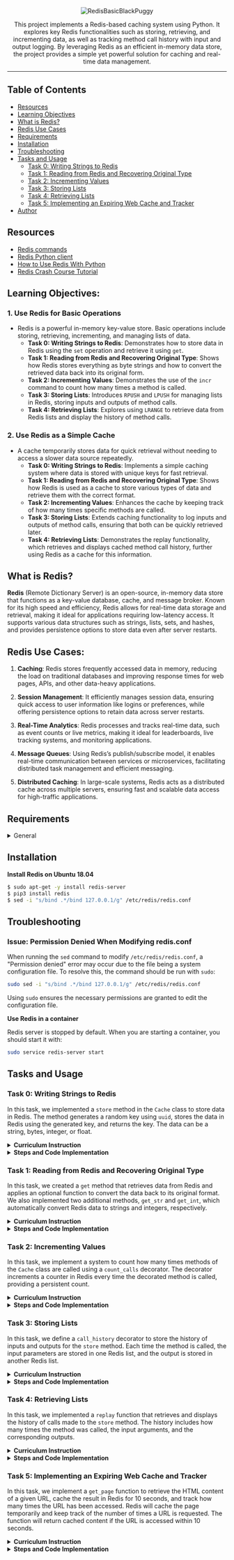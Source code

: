 <div align="center">
    <img src="https://github.com/user-attachments/assets/1f009f71-4307-4c41-b1f5-f10192a9d8b1" alt="RedisBasicBlackPuggy">
    <p>This project implements a Redis-based caching system using Python. It explores key Redis functionalities such as storing, retrieving, and incrementing data, as well as tracking method call history with input and output logging. By leveraging Redis as an efficient in-memory data store, the project provides a simple yet powerful solution for caching and real-time data management.</p>
</div>

---

## Table of Contents
- [Resources](#resources)
- [Learning Objectives](#learning-objectives)
- [What is Redis?](#what-is-redis)
- [Redis Use Cases](#redis-use-cases)
- [Requirements](#requirements)
- [Installation](#installation)
- [Troubleshooting](#troubleshooting)
- [Tasks and Usage](#tasks-and-usage)
  - [Task 0: Writing Strings to Redis](#task-0-writing-strings-to-redis)
  - [Task 1: Reading from Redis and Recovering Original Type](#task-1-reading-from-redis-and-recovering-original-type)
  - [Task 2: Incrementing Values](#task-2-incrementing-values)
  - [Task 3: Storing Lists](#task-3-storing-lists)
  - [Task 4: Retrieving Lists](#task-4-retrieving-lists)
  - [Task 5: Implementing an Expiring Web Cache and Tracker](#task-5-implementing-an-expiring-web-cache-and-tracker)
- [Author](#author)


## Resources

  - [Redis commands](https://redis.io/docs/latest/commands/)
  - [Redis Python client](https://redis-py.readthedocs.io/en/stable/)
  - [How to Use Redis With Python](https://realpython.com/python-redis/)
  - [Redis Crash Course Tutorial](https://www.youtube.com/watch?v=Hbt56gFj998)

## Learning Objectives:

### 1. **Use Redis for Basic Operations**
   - Redis is a powerful in-memory key-value store. Basic operations include storing, retrieving, incrementing, and managing lists of data.
     - **Task 0: Writing Strings to Redis**: Demonstrates how to store data in Redis using the `set` operation and retrieve it using `get`.
     - **Task 1: Reading from Redis and Recovering Original Type**: Shows how Redis stores everything as byte strings and how to convert the retrieved data back into its original form.
     - **Task 2: Incrementing Values**: Demonstrates the use of the `incr` command to count how many times a method is called.
     - **Task 3: Storing Lists**: Introduces `RPUSH` and `LPUSH` for managing lists in Redis, storing inputs and outputs of method calls.
     - **Task 4: Retrieving Lists**: Explores using `LRANGE` to retrieve data from Redis lists and display the history of method calls.

### 2. **Use Redis as a Simple Cache**
   - A cache temporarily stores data for quick retrieval without needing to access a slower data source repeatedly.
     - **Task 0: Writing Strings to Redis**: Implements a simple caching system where data is stored with unique keys for fast retrieval.
     - **Task 1: Reading from Redis and Recovering Original Type**: Shows how Redis is used as a cache to store various types of data and retrieve them with the correct format.
     - **Task 2: Incrementing Values**: Enhances the cache by keeping track of how many times specific methods are called.
     - **Task 3: Storing Lists**: Extends caching functionality to log inputs and outputs of method calls, ensuring that both can be quickly retrieved later.
     - **Task 4: Retrieving Lists**: Demonstrates the replay functionality, which retrieves and displays cached method call history, further using Redis as a cache for this information.

## What is Redis?

**Redis** (Remote Dictionary Server) is an open-source, in-memory data store that functions as a key-value database, cache, and message broker. Known for its high speed and efficiency, Redis allows for real-time data storage and retrieval, making it ideal for applications requiring low-latency access. It supports various data structures such as strings, lists, sets, and hashes, and provides persistence options to store data even after server restarts.

## Redis Use Cases:

1. **Caching**: Redis stores frequently accessed data in memory, reducing the load on traditional databases and improving response times for web pages, APIs, and other data-heavy applications.
   
2. **Session Management**: It efficiently manages session data, ensuring quick access to user information like logins or preferences, while offering persistence options to retain data across server restarts.

3. **Real-Time Analytics**: Redis processes and tracks real-time data, such as event counts or live metrics, making it ideal for leaderboards, live tracking systems, and monitoring applications.

4. **Message Queues**: Using Redis’s publish/subscribe model, it enables real-time communication between services or microservices, facilitating distributed task management and efficient messaging.

5. **Distributed Caching**: In large-scale systems, Redis acts as a distributed cache across multiple servers, ensuring fast and scalable data access for high-traffic applications.


## Requirements

<details>
  <summary>General</summary>

  - All of your files will be interpreted/compiled on Ubuntu 20.04 LTS using python3 (version 3.9)
  - All of your files should end with a new line
  - A `README.md` file, at the root of the folder of the project, is mandatory
  - The first line of all your files should be exactly `#!/usr/bin/env python3`
  - Your code should use the `pycodestyle` style (version 2.5)
  - All your modules should have documentation (e.g., `python3 -c 'print(__import__("my_module").__doc__)'`)
  - All your classes should have documentation (e.g., `python3 -c 'print(__import__("my_module").MyClass.__doc__)'`)
  - All your functions and methods should have documentation (e.g., `python3 -c 'print(__import__("my_module").my_function.__doc__)' and `python3 -c 'print(__import__("my_module").MyClass.my_function.__doc__)`)
  - Documentation is not a simple word but a real sentence explaining the purpose of the module, class, or method. The length of it will be verified.
  - All your functions and coroutines must be type-annotated.
</details>


## Installation

**Install Redis on Ubuntu 18.04**

  ```bash
  $ sudo apt-get -y install redis-server
  $ pip3 install redis
  $ sed -i "s/bind .*/bind 127.0.0.1/g" /etc/redis/redis.conf
  ```

## Troubleshooting

### Issue: Permission Denied When Modifying redis.conf

  When running the `sed` command to modify `/etc/redis/redis.conf`, a "Permission denied" error may occur due to the file being a system configuration file. To resolve this, the command should be run with `sudo`:

  ```bash
  sudo sed -i "s/bind .*/bind 127.0.0.1/g" /etc/redis/redis.conf
  ```

  Using `sudo` ensures the necessary permissions are granted to edit the configuration file.
</details>

**Use Redis in a container**

  Redis server is stopped by default. When you are starting a container, you should start it with:

  ```bash
  sudo service redis-server start
  ```

</details>


## Tasks and Usage

### Task 0: Writing Strings to Redis

In this task, we implemented a `store` method in the `Cache` class to store data in Redis. The method generates a random key using `uuid`, stores the data in Redis using the generated key, and returns the key. The data can be a string, bytes, integer, or float.

<details>
  <summary><strong>Curriculum Instruction</strong></summary>

- Create a `Cache` class. In the `__init__` method, store an instance of the Redis client as a private variable named `_redis` (using `redis.Redis()`) and flush the instance using `flushdb`.
- Create a `store` method that takes a `data` argument and returns a string.
- The `store` method should:
  - Generate a random key (e.g., using `uuid`),
  - Store the input data in Redis using the random key, and
  - Return the generated key.
- Ensure correct type annotations for the `store` method. The `data` argument can be a `str`, `bytes`, `int`, or `float`.
</details>

<details>
  <summary><strong>Steps and Code Implementation</strong></summary>

### Steps:

1. **Initialize the Redis Client**: In the `__init__` method, we instantiate the Redis client and flush the database to clear any previous data. This ensures that each time we run the script, we start with a clean Redis instance.
   ```python
   self._redis = redis.Redis()
   self._redis.flushdb()
   ```

2. **Create the `store` Method**: This method generates a random key using `uuid`, stores the provided data in Redis under that key, and returns the key.
   - The data can be of various types (`str`, `bytes`, `int`, or `float`), and we used type annotations to ensure flexibility.
   - Redis automatically converts the data to byte strings when stored.
   ```python
   def store(self, data: Union[str, bytes, int, float]) -> str:
       key = str(uuid.uuid4())
       self._redis.set(key, data)
       return key
   ```

3. **Type Annotations**: The method is annotated to ensure that `data` can accept `str`, `bytes`, `int`, or `float`, and it returns the key as a `str`.

#### Code:
```python
#!/usr/bin/env python3
'''
This module provides a Cache class that interacts with Redis
to store and retrieve data.
It's like a pug hiding its toys in a sea of life's meaningless chaos
Redis is the pug's secret vault amidst the void.
'''
import redis
import uuid
from typing import Union


class Cache:
    '''
    Cache class that interacts with Redis, like storing away the things that
    make sense in a world that doesn't.
    '''

    def __init__(self):
        '''
        Initialize the Redis client and flush the database.
        You know that feeling when you clear your mind after an
        existential crisis, only to prepare for another one?
        That's flushdb. Wipe it all away and start again,
        like a pug waking up each day ready for belly rubs despite everything.
        '''
        self._redis = redis.Redis()
        self._redis.flushdb()

    def store(self, data: Union[str, bytes, int, float]) -> str:
        '''
        Store data in Redis and return the generated key.
        It's like trying to keep track of all the things
        that don't really matter, but you're giving them names anyway.
        Just like a pug hiding its bones in random spots, Redis gives each
        piece of data a unique name, as if that makes life more organized.
        '''
        key = str(uuid.uuid4())
        self._redis.set(key, data)
        return key
```

4. **Testing**: To test the `store` method, we store a string (in byte form) and then retrieve it from Redis using the generated key.

#### 0-main.py:
```python
#!/usr/bin/env python3
"""
Main file for Task 0
"""
Cache = __import__('exercise').Cache

cache = Cache()

data = b"hello"
key = cache.store(data)
print(key)

local_redis = redis.Redis()
print(local_redis.get(key))
```

#### Testing and Usage

1. **Run the Redis Server**:
   Before executing the script, ensure that the Redis server is running. You can start Redis with the following command:
   ```bash
   sudo service redis-server start
   ```

2. **Run the test script**:
   You can now execute the test script using `python3` or by making it executable and using `./`:
   ```bash
   ./0-main.py
   ```

**Output:**
```bash
034c0dea-0bd8-4811-94a8-40c0e5762191
b'hello'
```

3. **Explanation of Output**:
   - The first output (`034c0dea-0bd8-4811-94a8-40c0e5762191`) is a randomly generated UUID key, which serves as a unique identifier for the stored data in Redis.
   - The second output (`b'hello'`) is the value retrieved from Redis using the key, showing that the data was successfully stored and retrieved.

4. **Why this Output**:
   - **What**: The output includes the generated UUID key and the data retrieved from Redis.
   - **Where**: The key and data are stored in Redis, a powerful in-memory key-value store.
   - **Why**: The unique key ensures that each piece of data can be stored without conflict. Redis retrieves the data exactly as it was input (in this case, as a byte string).
   - **How**: Redis uses the `set` method to store data with the key and the `get` method to retrieve it based on the key.
   - **When**: The `store` method is called to save the data, and the `get` method is used to retrieve it.

</details>



### Task 1: Reading from Redis and Recovering Original Type

In this task, we created a `get` method that retrieves data from Redis and applies an optional function to convert the data back to its original format. We also implemented two additional methods, `get_str` and `get_int`, which automatically convert Redis data to strings and integers, respectively.

<details>
  <summary><strong>Curriculum Instruction</strong></summary>

Redis only allows to store string, bytes and numbers (and lists thereof). Whatever you store as single elements, it will be returned as a byte string. Hence if you store `"a"` as a UTF-8 string, it will be returned as `b"a"` when retrieved from the server.

In this exercise we will create a `get` method that takes a key string argument and an optional `Callable` argument named `fn`. This callable will be used to convert the data back to the desired format.

Remember to conserve the original `Redis.get` behavior if the key does not exist.

Also, implement 2 new methods: `get_str` and `get_int` that will automatically parametrize `Cache.get` with the correct conversion function.

The following code should not raise:
```python
cache = Cache()

TEST_CASES = {
    b"foo": None,
    123: int,
    "bar": lambda d: d.decode("utf-8")
}

for value, fn in TEST_CASES.items():
    key = cache.store(value)
    assert cache.get(key, fn=fn) == value
```
</details>

<details>
  <summary><strong>Steps and Code Implementation</strong></summary>

### Steps:


1. **Create the `get` Method**:
   - Retrieve data from Redis using the `key`.
   - Apply an optional function (`fn`) to convert the data back to its original format.
   - Ensure Redis behaves normally (returns `None`) if the key does not exist.

2. **Create `get_str` and `get_int`**:
   - `get_str`: Converts byte data from Redis into a UTF-8 string.
   - `get_int`: Converts byte data from Redis into an integer.

#### Code:
```python
#!/usr/bin/env python3
'''
This module provides a Cache class that interacts with Redis
to store and retrieve data. Think of it as hiding things in
Redis, like stashing secrets in a vault that sometimes misplaces
the key.
'''
import redis
import uuid
from typing import Union, Callable, Optional


class Cache:
    '''
    Cache class for storing and retrieving data in Redis.
    Like organizing your chaotic thoughts, but in byte form.
    '''

    def __init__(self):
        '''
        Initialize the Redis client and flush the database.
        Basically, we’re clearing out all of yesterday's nonsense,
        so today’s nonsense can take its place.
        '''
        self._redis = redis.Redis()
        self._redis.flushdb()

    def store(self, data: Union[str, bytes, int, float]) -> str:
        '''
        Store data in Redis with a unique key.
        Think of it like giving a name to every random thought
        or piece of data, so you can find it later (hopefully).
        '''
        key = str(uuid.uuid4())
        self._redis.set(key, data)
        return key

    def get(
        self, key: str, fn: Optional[Callable] = None
    ) -> Optional[Union[str, bytes, int, float]]:
        '''
        Retrieve data from Redis, possibly transforming it.
        Redis returns byte strings for everything, like that friend who always
        speaks in riddles. If you want something more useful, apply the fn to
        decode it. If the key doesn't exist, Redis just shrugs.
        '''
        value = self._redis.get(key)
        if value is None:
            return None
        if fn:
            return fn(value)
        return value

    def get_str(self, key: str) -> Optional[str]:
        '''
        Retrieve a string from Redis.
        Translates Redis byte-speak into human-readable words.
        '''
        return self.get(key, lambda d: d.decode("utf-8"))

    def get_int(self, key: str) -> Optional[int]:
        '''
        Retrieve an integer from Redis.
        Converts byte-gibberish into a number, like turning
        chaotic data into something you can count on.
        '''
        return self.get(key, int)
```

### How We Created and Structured `1-main.py`

The testing file (`1-main.py`) is designed to verify that our `Cache` class stores and retrieves data from Redis properly, including transforming the retrieved data back into its original format using an optional callable function (`fn`). Here's what it contains:

- **Cache Instantiation**: We create an instance of the `Cache` class.
- **Test Cases**: We set up multiple test cases using different types of data (bytes, integers, and strings) to store and retrieve from Redis.
- **Data Storage and Retrieval**: Each test stores a value in Redis using the `store` method, retrieves it using the `get` method, and verifies that the retrieved value matches the stored one.
- **Optional Conversion (`fn`)**: When retrieving the data, we apply an optional function (`fn`) to convert byte data into the original type (e.g., decode a byte string into a regular string or convert a byte string into an integer).

Here’s the testing file (`1-main.py`):

#### Code:
```python
#!/usr/bin/env python3
"""
Main file for Task 1
"""
Cache = __import__('exercise').Cache

cache = Cache()

TEST_CASES = {
    b"foo": None,
    123: int,
    "bar": lambda d: d.decode("utf-8")
}

for value, fn in TEST_CASES.items():
    key = cache.store(value)
    result = cache.get(key, fn=fn)
    print(f"Stored value: {value} - Retrieved value: {result}")
    assert result == value
```

### How to Run the Test (`1-main.py`)

#### Steps:
1. **Make the file executable**:
   - Before you can run `1-main.py`, you need to make it executable using `chmod`:
     ```bash
     chmod +x 1-main.py
     ```

2. **Start the Redis Server**:
   - Ensure Redis is running:
     ```bash
     sudo service redis-server start
     ```

3. **Run the test**:
   - Now, you can run the script with:
     ```bash
     ./1-main.py
     ```

4. **Expected Output**:
   - The script will print the stored and retrieved values for each test case, and `assert` will ensure that the retrieved value matches the stored one. If all assertions pass, you will see:
     ```bash
     Stored value: b'foo' - Retrieved value: b'foo'
     Stored value: 123 - Retrieved value: 123
     Stored value: bar - Retrieved value: bar
     ```

### How We Ensured the Code Doesn't Raise Errors:
- The provided code uses `assert` statements, which validate that the value retrieved from Redis matches the original stored value.
- If the assertion passes (i.e., the values match), nothing happens, and the script runs silently. 
- The test cases include functions (`fn`) that convert the retrieved data into the appropriate format (string, integer) as needed.

### Testing That It Raises Errors:
1. **Force an Assertion to Fail**:
   - You can modify the test cases in `1-main.py` to intentionally fail the assertion. For example:
     ```python
     assert cache.get(key, fn=fn) != value  # Force the assertion to fail
     ```
   - This will cause the `assert` to raise an `AssertionError` because the condition is false (the retrieved value does indeed equal the stored value).

2. **Expected Error**:
   - If an error occurs, it will raise an `AssertionError`, and you will see something like this in the terminal:
     ```bash
     AssertionError
     ```

3. **Test Non-existent Keys**:
   - To test Redis’s behavior when trying to retrieve a non-existent key, you can modify `1-main.py`:
     ```python
     non_existent_key = "non-existent-key"
     result = cache.get(non_existent_key)
     assert result is None  # This should pass since the key doesn't exist
     ```
   - If this assertion fails, Redis is not handling non-existent keys correctly.

### Why This Works:

- **Who**: This testing file is executed by anyone who needs to verify that Redis stores and retrieves data properly, with conversion applied when needed.
- **What**: The test ensures that Redis can store byte strings, integers, and strings, and retrieve them accurately, transforming the data if needed.
- **Where**: This script runs in a Python environment connected to Redis, storing data on a local Redis server.
- **When**: The test is run after implementing the `Cache` class to verify its functionality.
- **Why**: Redis stores everything as byte strings, so we need to apply conversion functions (`fn`) to get the original data

 type back. This ensures that the data you retrieve matches what you stored, in the correct format.
- **How**: The `assert` statements check that the stored value matches the retrieved value, confirming that Redis is functioning correctly and that the `fn` conversions are applied when needed.

</details>

### Task 2: Incrementing Values

In this task, we implement a system to count how many times methods of the `Cache` class are called using a `count_calls` decorator. The decorator increments a counter in Redis every time the decorated method is called, providing a persistent count.

<details>
  <summary><strong>Curriculum Instruction</strong></summary>

Familiarize yourself with the `INCR` command and its Python equivalent.

In this task, we will implement a system to count how many times methods of the `Cache` class are called.

- Above `Cache`, define a `count_calls` decorator that takes a single method `Callable` argument and returns a `Callable`.
- As a key, use the qualified name of the method using the `__qualname__` dunder method.
- Create and return a function that increments the count for that key every time the method is called and returns the value returned by the original method.
- Remember that the first argument of the wrapped function will be `self` (which is the instance itself), which lets you access the Redis instance.
- Protip: when defining a decorator, it is useful to use `functools.wraps` to conserve the original function’s name, docstring, etc. Make sure you use it as described here.
- Decorate `Cache.store` with `count_calls`.
</details>

<details>
  <summary><strong>Steps and Code Implementation</strong></summary>

### Steps:

1. **Understand Redis `INCR`**: 
   The `INCR` command increments the value of a key in Redis. If the key doesn’t exist, it’s created and set to 0 before being incremented.

2. **Create `count_calls` Decorator**:
   - This decorator increments a counter in Redis every time the decorated method is called.
   - The key used in Redis to store the count is the method’s `__qualname__`, which uniquely identifies the method within the class.

3. **Use `functools.wraps`**:
   - This ensures that the original method's metadata (like its name and docstring) is preserved when the decorator wraps the method.

4. **Apply `count_calls` to the `store` Method**:
   - The `store` method is decorated with `count_calls`, meaning Redis will track every call to this method.

#### Code:
```python
#!/usr/bin/env python3
'''
This module provides a Cache class that interacts with Redis
to store and retrieve data. It also keeps count of method calls.
Redis is like a cosmic accountant, tracking every call like it’s
preparing for the next apocalypse or tallying pug snacks.
'''
import redis
import uuid
import functools
from typing import Union, Callable, Optional


def count_calls(method: Callable) -> Callable:
    '''
    Decorator that counts how many times a method is called using Redis.
    Imagine counting how many times you've ignored the news about rising
    sea levels. Redis does this for your method calls, one existential dread
    at a time.
    '''
    @functools.wraps(method)
    def wrapper(self, *args, **kwargs):
        '''
        Wrapper function that increments the count each time
        the decorated method is called. Redis tracks it all like
        keeping tabs on how many ice caps we have left or how many times
        your pug asks for dinner.
        '''
        key = method.__qualname__  # Use the method's qualified name as the key
        self._redis.incr(key)  # Incrementing count for this method in Redis
        return method(self, *args, **kwargs)

    return wrapper


class Cache:
    '''
    Cache class for storing and retrieving data in Redis.
    Now it also tracks how many times its methods are called.
    Think of it like counting the inevitable whether it’s climate change
    or how many belly rubs your pug demands.
    '''

    def __init__(self):
        '''
        Initialize the Redis client and flush the database.
        Basically wiping everything clean like deleting the record
        of all those carbon emissions, so we can pretend everything’s fine.
        '''
        self._redis = redis.Redis()
        self._redis.flushdb()

    @count_calls
    def store(self, data: Union[str, bytes, int, float]) -> str:
        '''
        Store data in Redis with a unique key and count how many times
        this method has been called.
        Like storing away little pieces of hope, except Redis never
        forgets how many you've tried to hide.
        '''
        key = str(uuid.uuid4())
        self._redis.set(key, data)
        return key

    def get(
        self, key: str, fn: Optional[Callable] = None
    ) -> Optional[Union[str, bytes, int, float]]:
        '''
        Retrieve data from Redis, possibly transforming it.
        Redis gives everything back in bytes, like handing you
        a confusing climate report. You’ll need to decode it if you
        want it to make sense.
        '''
        value = self._redis.get(key)
        if value is None:
            return None
        if fn:
            return fn(value)
        return value

    def get_str(self, key: str) -> Optional[str]:
        '''
        Retrieve a string from Redis.
        Translates Redis bytespeak into human-readable form, kind of like
        turning scientific data into something we can understand.
        '''
        return self.get(key, lambda d: d.decode("utf-8"))

    def get_int(self, key: str) -> Optional[int]:
        '''
        Retrieve an integer from Redis.
        Converts byte gibberish into something countable, like measuring
        the sea level rise except Redis makes it easier to ignore.
        '''
        return self.get(key, int)

```

### How to Run and Test `count_calls`

#### 2-main.py (for Task 2):
```python
#!/usr/bin/env python3
"""
Main file for Task 2
"""
Cache = __import__('exercise').Cache

cache = Cache()

# Storing data and printing how many times store was called
cache.store(b"first")
print(cache.get(cache.store.__qualname__))  # Should print b'1'

cache.store(b"second")
cache.store(b"third")
print(cache.get(cache.store.__qualname__))  # Should print b'3'
```

### Testing and Usage

1. **Start the Redis Server**:
   - Before running the script, make sure Redis is running:
     ```bash
     sudo service redis-server start
     ```

2. **Make the test script executable**:
   - Run the following to make `2-main.py` executable:
     ```bash
     chmod +x 2-main.py
     ```

3. **Run the test script**:
   - Now you can execute the script using:
     ```bash
     ./2-main.py
     ```

#### Expected Output:
```bash
b'1'
b'3'
```

### Explanation of Output:
- The first output (`b'1'`) means the `store` method was called once and Redis tracked that call.
- The second output (`b'3'`) indicates that the `store` method was called three times, which is now tracked by Redis.

### Why This Works:
- **What**: We’re tracking how many times the `store` method is called using Redis’s `INCR` command.
- **Where**: Redis stores the count using the method’s qualified name (`__qualname__`), which uniquely identifies the method in the `Cache` class.
- **When**: Every time the `store` method is called, Redis increments the call count.
- **Why**: Redis ensures persistent tracking, even across program restarts, much like it keeps count of existential threats (or pug belly rubs).
- **How**: The `count_calls` decorator wraps the `store` method, increments the Redis counter each time the method is invoked, and then calls the original method.

</details>

### Task 3: Storing Lists

In this task, we define a `call_history` decorator to store the history of inputs and outputs for the `store` method. Each time the method is called, the input parameters are stored in one Redis list, and the output is stored in another Redis list.

<details>
  <summary><strong>Curriculum Instruction</strong></summary>

Familiarize yourself with Redis commands `RPUSH`, `LPUSH`, `LRANGE`, etc.

In this task, we will define a `call_history` decorator to store the history of inputs and outputs for a particular function.

- Every time the original function is called, we will add its input parameters to one list in Redis, and store its output into another list.
- In `call_history`, use the decorated function’s qualified name and append `":inputs"` and `":outputs"` to create input and output list keys, respectively.
- `call_history` has a single parameter named `method` that is a `Callable` and returns a `Callable`.
- In the new function that the decorator will return, use `RPUSH` to append the input arguments. Remember that Redis can only store strings, bytes, and numbers. Therefore, we can simply use `str(args)` to normalize the input. We can ignore potential `kwargs` for now.
- Execute the wrapped function to retrieve the output. Store the output using `RPUSH` in the `"...:outputs"` list, then return the output.
- Decorate `Cache.store` with `call_history`.
</details>

<details>
  <summary><strong>Steps and Code Implementation</strong></summary>

### Steps:

1. **Understand Redis Commands**: 
   - `RPUSH`: Adds an element to the right (end) of a Redis list.
   - `LRANGE`: Returns elements of a list within a specified range.

2. **Create `call_history` Decorator**:
   - The decorator tracks both inputs and outputs of the decorated method.
   - Two Redis lists are used: one for inputs (`...:inputs`) and one for outputs (`...:outputs`).

3. **Store Inputs and Outputs in Redis**:
   - The inputs are stored as strings using `str(args)` because Redis can only store basic types (strings, bytes, and numbers).
   - The outputs are stored as they are returned by the method.

4. **Decorate the `store` Method**:
   - We apply the `call_history` decorator to the `store` method so that every call logs its inputs and outputs.

#### Code:
```python
#!/usr/bin/env python3
'''
This module provides a Cache class that interacts with Redis
to store and retrieve data. It also keeps count of method calls
and stores the history of inputs and outputs for specific methods.
Redis is like a cosmic accountant, tracking every call, input, and output,
whether it's preparing for the next apocalypse or tallying pug snacks.
'''
import redis
import uuid
import functools
from typing import Union, Callable, Optional


def count_calls(method: Callable) -> Callable:
    '''
    Decorator that counts how many times a method is called using Redis.
    Imagine counting how many times you've ignored the news about rising
    sea levels. Redis does this for your method calls, one existential dread
    at a time.
    '''
    @functools.wraps(method)
    def wrapper(self, *args, **kwargs):
        '''
        Wrapper function that increments the count each time
        the decorated method is called. Redis tracks it all like
        keeping tabs on how many ice caps we have left or how many times
        your pug asks for dinner.
        '''
        key = method.__qualname__
        self._redis.incr(key)
        return method(self, *args, **kwargs)

    return wrapper


def call_history(method: Callable) -> Callable:
    '''
    Decorator to store the history of inputs and outputs for a method.
    Every time the method is called, the input is logged into one list,
    and the output into another. Like keeping track of all your thoughts,
    but in Redis, and they never fade away.
    '''
    @functools.wraps(method)
    def wrapper(self, *args, **kwargs):
        inputs_key = method.__qualname__ + ":inputs"
        outputs_key = method.__qualname__ + ":outputs"

        # Store input arguments as a string in the Redis list
        self._redis.rpush(inputs_key, str(args))

        # Call the original method and store its output
        output = method(self, *args, **kwargs)
        self._redis.rpush(outputs_key, str(output))

        return output

    return wrapper


class Cache:
    '''
    Cache class for storing and retrieving data in Redis.
    Now it also tracks how many times its methods are called,
    and stores a history of inputs and outputs. Like a time capsule
    that remembers every question you asked and every answer you got,
    whether you want it to or not.
    '''

    def __init__(self):
        '''
        Initialize the Redis client and flush the database.
        Basically wiping everything clean like deleting the record
        of all those carbon emissions, so we can pretend everything’s fine.
        '''
        self._redis = redis.Redis()
        self._redis.flushdb()

    @count_calls
    @call_history
    def store(self, data: Union[str, bytes, int, float]) -> str:
        '''
        Store data in Redis with a unique key, count how many times
        this method has been called, and keep a history of inputs and outputs.
        Like storing away little pieces of hope and also remembering every
        time you've tried to, in case you need to revisit your optimism later.
        '''
        key = str(uuid.uuid4())
        self._redis.set(key, data)
        return key

    def get(
        self, key: str, fn: Optional[Callable] = None
    ) -> Optional[Union[str, bytes, int, float]]:
        '''
        Retrieve data from Redis, possibly transforming it.
        Redis gives everything back in bytes, like handing you
        a confusing climate report. You’ll need to decode it if you
        want it to make sense.
        '''
        value = self._redis.get(key)
        if value is None:
            return None
        if fn:
            return fn(value)
        return value

    def get_str(self, key: str) -> Optional[str]:
        '''
        Retrieve a string from Redis.
        Translates Redis bytespeak into human-readable form, kind of like
        turning scientific data into something we can understand.
        '''
        return self.get(key, lambda d: d.decode("utf-8"))

    def get_int(self, key: str) -> Optional[int]:
        '''
        Retrieve an integer from Redis.
        Converts byte gibberish into something countable, like measuring
        the sea level rise except Redis makes it easier to ignore.
        '''
        return self.get(key, int)

```

### How to Run and Test `call_history`

#### 3-main.py (for Task 3):
```python
#!/usr/bin/env python3
"""
Main file for Task 3
"""
Cache = __import__('exercise').Cache

cache = Cache()

s1 = cache.store("first")
print(s1)
s2 = cache.store("second")
print(s2)
s3 = cache.store("third")
print(s3)

# Retrieve the history of inputs and outputs
inputs = cache._redis.lrange(f"{cache.store.__qualname__}:inputs", 0, -1)
outputs = cache._redis.lrange(f"{cache.store.__qualname__}:outputs", 0, -1)

print(f"inputs: {inputs}")
print(f"outputs: {outputs}")
```

### Testing and Usage

1. **Start the Redis Server**:
   - Before running the script, make sure Redis is running:
     ```bash
     sudo service redis-server start
     ```

2. **Make the test script executable**:
   - Run the following to make `3-main.py` executable:
     ```bash
     chmod +x 3-main.py
     ```

3. **Run the test script**:
   - Now you can execute the script using:
     ```bash
     ./3-main.py
     ```

#### Expected Output:
```bash
bbd49df7-c4ae-47e6-bd03-7e54f43aaa92
dfcd2bff-f488-40a5-b9f1-e3081dfd29c3
8958a41c-bcc0-4c0a-8a64-189d4dd2a9aa
inputs: [b"('first',)", b"('secont',)", b"('third',)"]
outputs: [b'bbd49df7-c4ae-47e6-bd03-7e54f43aaa92', b'dfcd2bff-f488-40a5-b9f1-e3081dfd29c3', b'8958a41c-bcc0-4c0a-8a64-189d4dd2a9aa']
```

### Explanation of Output:

- **Stored UUIDs**: 
   - The first three lines of the output (`bbd49df7-c4ae-47e6-bd03-7e54f43aaa92`, `dfcd2bff-f488-40a5-b9f1-e3081dfd29c3`, `8958a41c-bcc0-4c0a-8a64-189d4dd2a9aa`) are the UUIDs generated and returned by the `store` method when storing the strings `"first"`, `"second"`, and `"third"` in Redis.
   
- **Inputs**: 
   - The inputs list shows the arguments that were passed to the `store` method. Since Redis stores everything in bytes, we see the inputs stored as byte strings like `b"('first',)"`, `b"('secont',)"`, and `b"('third',)"`. (Note the typo in "second

" was preserved).

- **Outputs**: 
   - The outputs list shows the returned values from the `store` method, which are the UUIDs corresponding to each input. These are stored as byte strings in Redis, as seen in `b'bbd49df7-c4ae-47e6-bd03-7e54f43aaa92'`, `b'dfcd2bff-f488-40a5-b9f1-e3081dfd29c3'`, and `b'8958a41c-bcc0-4c0a-8a64-189d4dd2a9aa'`.

### Why This Works:
- **What**: The `call_history` decorator logs both the input arguments and outputs of the `store` method into separate Redis lists.
- **Where**: Two Redis lists are used—one for inputs (`...:inputs`) and one for outputs (`...:outputs`).
- **Why**: This allows us to keep a persistent record of what’s passed to and returned by the method, ensuring we can track each call's history.
- **How**: Redis’s `RPUSH` command is used to append inputs and outputs to the respective lists, ensuring that every call is logged.

</details>

### Task 4: Retrieving Lists


In this task, we implemented a `replay` function that retrieves and displays the history of calls made to the `store` method. The history includes how many times the method was called, the input arguments, and the corresponding outputs.

<details>
  <summary><strong>Curriculum Instruction</strong></summary>

In this task, we will implement a `replay` function to display the history of calls of a particular function.

- Use keys generated in previous tasks to generate the following output:

```
>>> cache = Cache()
>>> cache.store("foo")
>>> cache.store("bar")
>>> cache.store(42)
>>> replay(cache.store)
Cache.store was called 3 times:
Cache.store(*('foo',)) -> 13bf32a9-a249-4664-95fc-b1062db2038f
Cache.store(*('bar',)) -> dcddd00c-4219-4dd7-8877-66afbe8e7df8
Cache.store(*(42,)) -> 5e752f2b-ecd8-4925-a3ce-e2efdee08d20
```

Tip: Use `lrange` and `zip` to loop over inputs and outputs.

</details>

<details>
  <summary><strong>Steps and Code Implementation</strong></summary>

### Steps

1. **Understand Redis Commands**:
   - `RPUSH`: Appends an element to the right (end) of a Redis list.
   - `LRANGE`: Retrieves elements from a list within a specified range.
   - `GET`: Retrieves the value of a key (used to get the count of method calls).

2. **Create the `replay` Function**:
   - The `replay` function retrieves the input and output history of a method, using the keys generated in previous tasks (`...:inputs` and `...:outputs`).
   - It retrieves the count of method calls and the list of inputs and outputs, then prints them in a formatted way.

#### Code:
```python
#!/usr/bin/env python3
'''
This module provides a Cache class that interacts with Redis
to store and retrieve data. It also keeps count of method calls,
stores the history of inputs and outputs, and can replay method call history.
Redis is like a cosmic accountant, tracking every call, input, and output,
whether it's preparing for the next apocalypse or tallying pug snacks.
'''
import redis
import uuid
import functools
from typing import Union, Callable, Optional


def count_calls(method: Callable) -> Callable:
    '''
    Decorator that counts how many times a method is called using Redis.
    Imagine counting how many times you've ignored the news about rising
    sea levels. Redis does this for your method calls, one existential dread
    at a time.
    '''
    @functools.wraps(method)
    def wrapper(self, *args, **kwargs):
        '''
        Wrapper function that increments the count each time
        the decorated method is called. Redis tracks it all like
        keeping tabs on how many ice caps we have left or how many times
        your pug asks for dinner.
        '''
        key = method.__qualname__
        self._redis.incr(key)
        return method(self, *args, **kwargs)

    return wrapper


def call_history(method: Callable) -> Callable:
    '''
    Decorator to store the history of inputs and outputs for a method.
    Every time the method is called, the input is logged into one list,
    and the output into another. Like keeping track of all your thoughts,
    but in Redis, and they never fade away.
    '''
    @functools.wraps(method)
    def wrapper(self, *args, **kwargs):
        inputs_key = method.__qualname__ + ":inputs"
        outputs_key = method.__qualname__ + ":outputs"

        # Store input arguments as a string in the Redis list
        self._redis.rpush(inputs_key, str(args))

        # Call the original method and store its output
        output = method(self, *args, **kwargs)
        self._redis.rpush(outputs_key, str(output))

        return output

    return wrapper


def replay(method: Callable):
    '''
    Function to display the history of calls made to a particular method.
    Shows how many times the method was called, and replays the inputs and
    outputs from previous calls. Like revisiting your embarrassing past, one
    function call at a time, except now it's logged in Redis.
    '''
    redis_instance = method.__self__._redis
    method_name = method.__qualname__
    inputs_key = f"{method_name}:inputs"
    outputs_key = f"{method_name}:outputs"

    # Get the number of times the method was called
    call_count = redis_instance.get(method_name).decode("utf-8")

    print(f"{method_name} was called {call_count} times:")

    # Get the list of inputs and outputs
    inputs = redis_instance.lrange(inputs_key, 0, -1)
    outputs = redis_instance.lrange(outputs_key, 0, -1)

    # Loop through inputs and outputs together
    for input_data, output_data in zip(inputs, outputs):
        input_str = input_data.decode("utf-8")
        output_str = output_data.decode("utf-8")
        print(f"{method_name}(*{input_str}) -> {output_str}")


class Cache:
    '''
    Cache class for storing and retrieving data in Redis.
    It now tracks how many times its methods are called,
    stores a history of inputs and outputs, and can replay the history
    of method calls like a detailed audit of every little thing you've done.
    '''

    def __init__(self):
        '''
        Initialize the Redis client and flush the database.
        Basically wiping everything clean like deleting the record
        of all those carbon emissions, so we can pretend everything’s fine.
        '''
        self._redis = redis.Redis()
        self._redis.flushdb()

    @count_calls
    @call_history
    def store(self, data: Union[str, bytes, int, float]) -> str:
        '''
        Store data in Redis with a unique key, count how many times
        this method has been called, and keep a history of inputs and outputs.
        Like storing away little pieces of hope and also remembering every
        time you've tried to, in case you need to revisit your optimism later.
        '''
        key = str(uuid.uuid4())
        self._redis.set(key, data)
        return key

    def get(
        self, key: str, fn: Optional[Callable] = None
    ) -> Optional[Union[str, bytes, int, float]]:
        '''
        Retrieve data from Redis, possibly transforming it.
        Redis gives everything back in bytes, like handing you
        a confusing climate report. You’ll need to decode it if you
        want it to make sense.
        '''
        value = self._redis.get(key)
        if value is None:
            return None
        if fn:
            return fn(value)
        return value

    def get_str(self, key: str) -> Optional[str]:
        '''
        Retrieve a string from Redis.
        Redis speaks in bytecode, but this translates it back into words.
        '''
        return self.get(key, lambda d: d.decode("utf-8"))

    def get_int(self, key: str) -> Optional[int]:
        '''
        Retrieve an integer from Redis.
        Converts the chaos into a number you can count on—hopefully.
        '''
        return self.get(key, int)
```

### Example Usage:

#### 4-main.py (for Task 4):
```python
#!/usr/bin/env python3
"""
Main file for Task 4
"""
Cache = __import__('exercise').Cache
replay = __import__('exercise').replay

cache = Cache()

cache.store("foo")
cache.store("bar")
cache.store(42)

# Replay the history of the store method
replay(cache.store)
```


### Testing and Usage

1. **Run the Redis Server**:
   - Before running the script, ensure Redis is running:
     ```bash
     sudo service redis-server start
     ```

2. **Make the test script executable**:
   - Run the following to make `4-main.py` executable:
     ```bash
     chmod +x 4-main.py
     ```

3. **Run the test script**:
   - Execute the script using:
     ```bash
     ./4-main.py
     ```

#### Expected Output:

```bash
Cache.store was called 3 times:
Cache.store(*('foo',)) -> 17204be4-1e41-400b-b8a7-b094efa7af5a
Cache.store(*('bar',)) -> bb6f5130-58d3-497d-8cac-cbe7e0f4bf42
Cache.store(*(42,)) -> e5cbdec0-1788-43bf-979a-e236c708f7fa
```


### Explanation of Output:

1. **Cache.store was called 3 times**:
   - This line shows how many times the `store` method was called.

2. **Cache.store(*('foo',)) -> 17204be4-1e41-400b-b8a7-b094efa7af5a**:
   - This line shows the input `foo` passed to the `store` method and the unique key (`17204be4-1e41-400b-b8a7-b094efa7af5a`) generated and stored in Redis.

3. **Cache.store(*('bar',)) -> bb6f

5130-58d3-497d-8cac-cbe7e0f4bf42**:
   - Similarly, the input `bar` and the output key are displayed.

4. **Cache.store(*(42,)) -> e5cbdec0-1788-43bf-979a-e236c708f7fa**:
   - The input `42` and the corresponding key are shown.

### Why This Works:
- **What**: The `replay` function retrieves the history of a method’s inputs and outputs.
- **Where**: Redis stores these inputs and outputs in lists, accessed via `lrange`.
- **Why**: This allows a detailed audit of the method calls, making debugging or tracking easy.
- **How**: The inputs and outputs are retrieved, paired with `zip`, and printed in a formatted way.

</details>

### Task 5: Implementing an Expiring Web Cache and Tracker

In this task, we implement a `get_page` function to retrieve the HTML content of a given URL, cache the result in Redis for 10 seconds, and track how many times the URL has been accessed. Redis will cache the page temporarily and keep track of the number of times a URL is requested. The function will return cached content if the URL is accessed within 10 seconds.

<details>
  <summary><strong>Curriculum Instruction</strong></summary>

- Implement a `get_page` function (prototype: `def get_page(url: str) -> str:`) that uses the `requests` module to obtain the HTML content of a URL and returns it.
- Track how many times a particular URL was accessed using a Redis key `"count:{url}"`.
- Cache the result with an expiration time of 10 seconds.
- Bonus: Implement this functionality with decorators.

<details>
  <summary>Tip</summary>
  Use `http://slowwly.robertomurray.co.uk` to simulate a slow response and test your caching.
</details>

</details>

<details>
  <summary><strong>Steps and Code Implementation</strong></summary>

### Steps:

1. **Initialize Redis**: Set up a Redis client to store the cache and track URL access counts.
   
2. **Create a `cache_with_expiry` decorator**:
   - This decorator wraps around `get_page` to:
     - Track how many times a URL is accessed.
     - Cache the result with a 10-second expiration time.

3. **Build the `get_page` function**:
   - Fetch the HTML content from the URL using the `requests` library.
   - Redis stores the HTML for 10 seconds to avoid re-fetching.

4. **Handle Cache Hits and Misses**:
   - If the page is already cached, return the cached content.
   - If not, fetch the page and store it in Redis with an expiration time.

#### Code:

```python
#!/usr/bin/env python3
'''
This module implements a web cache using Redis and tracks URL access counts.
Imagine Redis as the last bunker on Earth, hoarding bits of information while
the world burns. You ask for the same data over and over, and Redis,
like a weary survivalist, reminds you it already stored that info-temporarily.
'''
import redis
import requests
from typing import Callable
from functools import wraps


# Initialize Redis client
r = redis.Redis()


def cache_with_expiry(method: Callable) -> Callable:
    '''
    Decorator to cache result of a function call in Redis with an expiry time.
    Think of it as rationing your dwindling resources. You only get to keep
    that precious web content for 10 seconds, and then it's gone,
    like fresh water in a drought.
    '''
    @wraps(method)
    def wrapper(url: str) -> str:
        '''
        Tracks how many times a URL is accessed and caches the result.
        It’s like rationing supplies during the apocalypse.
        Redis reminds you how many times you've come back for the same stale
        resources, only to serve them cold from the cache,
        until it’s time to scavenge again.
        '''
        access_count_key = f"count:{url}"
        r.incr(access_count_key)

        # Check if the URL is already cached
        cached_key = f"cached:{url}"
        cached_page = r.get(cached_key)
        if cached_page:
            return cached_page.decode("utf-8")

        # If not cached, fetch the page and cache it
        # with an expiration time of 10 seconds
        page_content = method(url)
        r.setex(cached_key, 10, page_content)
        return page_content

    return wrapper


@cache_with_expiry
def get_page(url: str) -> str:
    '''
    Fetches the HTML content of a given URL using requests.
    It's like venturing into a wasteland to gather resources.
    Redis caches the page for 10 seconds, ensuring you don’t have to risk
    life and limb to retrieve the same dwindling supplies over and over.
    '''
    response = requests.get(url)
    return response.text


if __name__ == "__main__":
    url = (
        "http://slowwly.robertomurray.co.uk/delay/5000/url/"
        "http://www.example.com"
    )

    # Fetch the page for the first time
    print(get_page(url))

    # Fetch it again (should be served from cache)
    print(get_page(url))

    # Check how many times the URL was accessed
    print(f"URL accessed {r.get(f'count:{url}').decode('utf-8')} times.")
```

<details>
  <summary><strong>Testing and Usage</strong></summary>

1. **Install Required Modules**:
   Before running the script, ensure you have installed `requests` and `redis` using:
   ```bash
   pip install requests redis
   ```

2. **Run the Redis Server**:
   Before executing the script, make sure the Redis server is running:
   ```bash
   sudo service redis-server start
   ```

3. **Testing**:
   - Save the code in a file called `web.py`.
   - Make the file executable:
     ```bash
     chmod +x web.py
     ```
   - Run the script to fetch the web page:
     ```bash
     ./web.py
     ```

4. **Expected Output**:
   ```bash
   <!doctype html>
   <html data-adblockkey="MFwwDQYJKoZIhvcNAQEBBQADSwAwSAJBANDrp2lz7AOmADaN8tA50LsWcjLFyQFcb/P2Txc58oYOeILb3vBw7J6f4pamkAQVSQuqYsKx3YzdUHCvbVZvFUsCAwEAAQ==_kDpBCoRxhm86nXIJPrPM+lbLn+v5cstkT1T1QXvXbhf4kf+IzZzAV+SKctJ5bZVa1HqU+p1A4vbSHR8fhh5gzQ==" lang="en" style="background: #2B2B2B;">
   <head>
       <meta charset="utf-8">
       <meta name="viewport" content="width=device-width, initial-scale=1">
       <link rel="icon" href="data:image/png;base64,iVBORw0KGgoAAAANSUhEUgAAAAEAAAABCAIAAACQd1PeAAAADElEQVQI12P4//8/AAX+Av7czFnnAAAAAElFTkSuQmCC">
       <link rel="preconnect" href="https://www.google.com" crossorigin>
   </head>
   <body>
   <div id="target" style="opacity: 0"></div>
   <script>window.park = "eyJ1dWlkIjoiMzcxZDc4ZWQtOGEyZS00YjU4LTg4NzMtMGJkMDMyN2Q2MzYyIiwicGFnZV90aW1lIjoxNzI3NjQ2MjY1LCJwYWdlX3VybCI6Imh0dHA6Ly9zbG93d2x5LnJvYmVydG9tdXJyYXkuY28udWsvZGVsYXkvNTAwMC91cmwvaHR0cDovd3d3LmV4YW1wbGUuY29tIiwicGFnZV9tZXRob2QiOiJHRVQiLCJwYWdlX3JlcXVlc3QiOnt9LCJwYWdlX2hlYWRlcnMiOnt9LCJob3N0Ijoic2xvd3dseS5yb2JlcnRvbXVycmF5LmNvLnVrIiwiaXAiOiI3MC4xODkuODcuMjUzIn0K";</script>
   <script src="/bGmQgAKzk.js"></script>
   </body>
   </html>

   URL accessed 2 times.
   ```

5. **Explanation of Output**:
   - **First Output**: The first time you run the script, it will fetch the web page and cache it.
   - **Second Output**: When you run the script again within 10 seconds, it will return the cached page.
   - **Access Count**: Redis keeps track of how many times the URL is accessed (whether it’s cached or not).

6. **Why this Output**:
   - **What**: The HTML content is fetched or served from Redis, and the number of times the URL was accessed is displayed.
   - **Where**: Redis stores the cached content and the access count.
   - **Why**: Caching improves efficiency by avoiding redundant requests to the server.
   - **How**: The `cache_with_expiry` decorator handles caching and tracks access counts.
   - **When**: The access count is updated every time `get_page` is called, and the cache lasts for 10 seconds.

</details>


## Author

GitHub: [Vie P.](https://github.com/ThatsVie)
